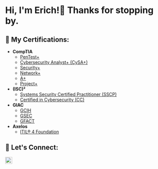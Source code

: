 <h1>Hi, I'm Erich!👋 Thanks for stopping by.</h1>

<h2>🧠 My Certifications:</h2>

- <b>CompTIA</b>
  - [PenTest+](https://www.comptia.org/certifications/pentest)
  - [Cybersecurity Analyst+ (CySA+)](https://www.comptia.org/certifications/cybersecurity-analyst)
  - [Security+](https://www.comptia.org/certifications/security)
  - [Network+](https://www.comptia.org/certifications/network)
  - [A+](https://www.comptia.org/certifications/a)
  - [Project+](https://www.comptia.org/certifications/project)
- <b>(ISC)²</b>
  - [Systems Security Certified Practitioner (SSCP)](https://www.isc2.org/Certifications/SSCP)
  - [Certified in Cybersecurity (CC)](https://www.isc2.org/certified-in-cybersecurity)
- <b>GIAC</b>
  - [GCIH](https://www.giac.org/certifications/certified-incident-handler-gcih/)
  - [GSEC](https://www.giac.org/certifications/security-essentials-gsec)
  - [GFACT](https://www.giac.org/certifications/foundational-cybersecurity-technologies-gfact)
- <b>Axelos</b>
  - [ITIL® 4 Foundation](https://www.axelos.com/certifications/itil-service-management/itil-4-foundation)


<h2>🤝 Let's Connect:</h2>

[<img align="left" alt="ErichMair | LinkedIn" width="22px" src="https://cdn.jsdelivr.net/npm/simple-icons@v3/icons/linkedin.svg" />][linkedin]

[linkedin]: https://www.linkedin.com/in/erich-mair/
